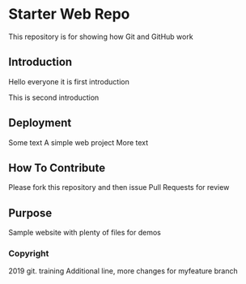 # Starter Web Repo

This repository is for showing how Git and GitHub work

## Introduction
Hello everyone it is first introduction

This is second introduction
## Deployment
Some text 
A simple web project
More text

## How To Contribute

Please fork this repository and then issue Pull Requests for review

## Purpose

Sample website with plenty of files for demos

### Copyright

2019 git. training
Additional line, more changes for myfeature branch
